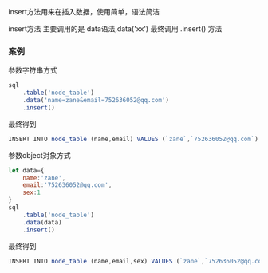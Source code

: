 insert方法用来在插入数据，使用简单，语法简洁

insert方法 主要调用的是 data语法,data('xx')
最终调用 .insert() 方法

### 案例

参数字符串方式
```js 
sql
    .table('node_table')
    .data('name=zane&email=752636052@qq.com')
    .insert()

```

最终得到
```js
INSERT INTO node_table (name,email) VALUES (`zane`,`752636052@qq.com`)
```


参数object对象方式

```js 
let data={
    name:'zane',
    email:'752636052@qq.com',
    sex:1
}
sql
    .table('node_table')
    .data(data)
    .insert()

```

最终得到
```js
INSERT INTO node_table (name,email,sex) VALUES (`zane`,`752636052@qq.com`,1)
```







